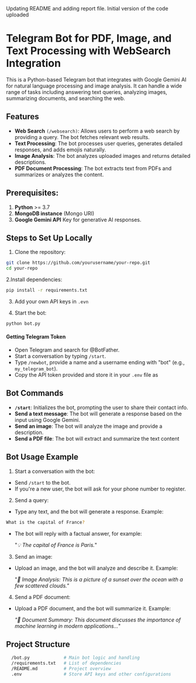 Updating README and adding report file. Initial version of the code uploaded

# Telegram Bot for PDF, Image, and Text Processing with WebSearch Integration
This is a Python-based Telegram bot that integrates with Google Gemini AI for natural language processing and image analysis. It can handle a wide range of tasks including answering text queries, analyzing images, summarizing documents, and searching the web.

## Features

- **Web Search** ```(/websearch)```: Allows users to perform a web search by providing a query. The bot fetches relevant web results.
- **Text Processing**: The bot processes user queries, generates detailed responses, and adds emojis naturally.
- **Image Analysis**: The bot analyzes uploaded images and returns detailed descriptions.
- **PDF Document Processing**: The bot extracts text from PDFs and summarizes or analyzes the content.


## Prerequisites:

1. **Python** >= 3.7
2. **MongoDB instance** (Mongo URI)
3. **Google Gemini API** Key for generative AI responses.

## Steps to Set Up Locally

1. Clone the repository:


```bash
git clone https://github.com/yourusername/your-repo.git
cd your-repo
```
2.Install dependencies:

```bash
pip install -r requirements.txt
```
3. Add your own API keys in ```.evn```

4. Start the bot:
```bash
python bot.py

```
####  Getting Telegram Token
- Open Telegram and search for @BotFather.
- Start a conversation by typing ```/start```.
- Type ```/newbot```, provide a name and a username ending with "bot" (e.g., ```my_telegram_bot```).
- Copy the API token provided and store it in your ```.env``` file as

## Bot Commands

- **```/start```**: Initializes the bot, prompting the user to share their contact info.
- **Send a text message**: The bot will generate a response based on the input using Google Gemini.
- **Send an image**: The bot will analyze the image and provide a description.
- **Send a PDF file**: The bot will extract and summarize the text content

## Bot Usage Example

1. Start a conversation with the bot:
- Send ```/start``` to the bot.
- If you're a new user, the bot will ask for your phone number to register.


2. Send a query:

- Type any text, and the bot will generate a response. Example:

```bash
What is the capital of France?
```
- The bot will reply with a factual answer, for example:
   
   "*💡 The capital of France is Paris.*"

3. Send an image:

- Upload an image, and the bot will analyze and describe it. Example:
  
  "*📸 Image Analysis: This is a picture of a sunset over the ocean with a few scattered clouds."*


4. Send a PDF document:

- Upload a PDF document, and the bot will summarize it. Example:
  
  *"📑 Document Summary: This document discusses the importance of machine learning in modern applications...*"

 ## Project Structure
``` bash /your-repo
  /bot.py             # Main bot logic and handling
  /requirements.txt   # List of dependencies
  /README.md          # Project overview
  .env                # Store API keys and other configurations
```
